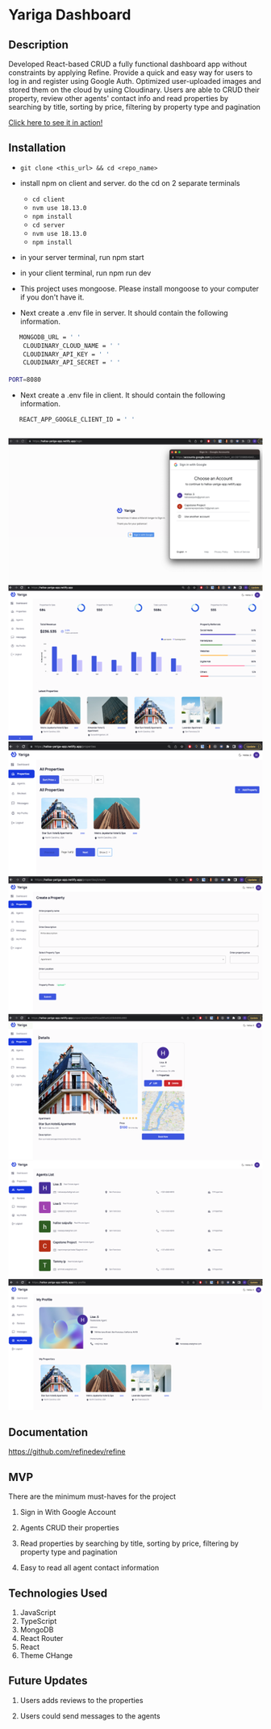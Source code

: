 # Yariga Dashboard

## Description

Developed React-based CRUD a fully functional dashboard app without constraints by applying Refine. Provide a quick and easy way for users to log in and register using Google Auth. Optimized user-uploaded images and stored them on the cloud by using Cloudinary. Users are able to CRUD their property, review other agents' contact info and read properties by searching by title, sorting by price, filtering by property type and pagination
<br>

[Click here to see it in action!](https://halisa-yariga-app.netlify.app)
<br>
## Installation

- `git clone <this_url> && cd <repo_name>`
- install npm on client and server. do the cd on 2 separate terminals
  - `cd client`
  - `nvm use 18.13.0`
  - `npm install`
  - `cd server`
  - `nvm use 18.13.0`
  - `npm install`
 - in your server terminal, run npm start
 - in your client terminal, run npm run dev
- This project uses mongoose. Please install mongoose to your computer if you don't have it.

- Next create a .env file in server. It should contain the following information.
```bash
   MONGODB_URL = ' '
    CLOUDINARY_CLOUD_NAME = ' '
    CLOUDINARY_API_KEY = ' '
    CLOUDINARY_API_SECRET = ' '

PORT=8080
```
- Next create a .env file in client. It should contain the following information.
```bash
   REACT_APP_GOOGLE_CLIENT_ID = ' '
```
## 

![image](https://github.com/lisa1501/Dashboard-Application-server/blob/main/images/signin.png)
![image](https://github.com/lisa1501/Dashboard-Application-server/blob/main/images/dashboard.png)
![image](https://github.com/lisa1501/Dashboard-Application-server/blob/main/images/properties.png)
![image](https://github.com/lisa1501/Dashboard-Application-server/blob/main/images/addproperty.png)
![image](https://github.com/lisa1501/Dashboard-Application-server/blob/main/images/propertyDetail.png)
![image](https://github.com/lisa1501/Dashboard-Application-server/blob/main/images/agentList.png)
![image](https://github.com/lisa1501/Dashboard-Application-server/blob/main/images/myProfile.png)



## Documentation 

https://github.com/refinedev/refine

## MVP

There are the minimum must-haves for the project

1. Sign in With Google Account

2. Agents CRUD their properties

3. Read properties by searching by title, sorting by price, filtering by property type and pagination

4. Easy to read all agent contact information

## Technologies Used

1.  JavaScript
2.  TypeScript
3.  MongoDB
4.  React Router
5.  React
6.  Theme CHange 

## Future Updates

1.  Users adds reviews to the properties

2.  Users could send messages to the agents



  